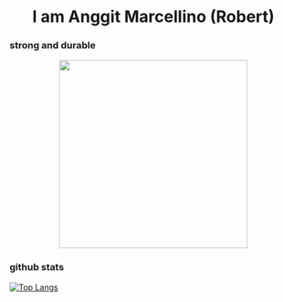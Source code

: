 <h1 align= "center"><b> I am Anggit Marcellino (Robert)</b></h1>

### strong and durable 
<p align="center">  <img src="https://media.giphy.com/media/2fPZgIpF0H7dtRZRMB/giphy.gif" width="330px">
  
### github stats
[![Top Langs](https://github-readme-stats.vercel.app/api/top-langs/?username=anggit-marcellino&langs_count=8&layout=compact)](https://github.com/anuraghazra/github-readme-stats)
